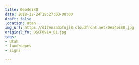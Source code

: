 ```yaml
---
title: 0ea4e280
date: 2018-12-24T19:27:03-08:00
draft: false
location: Utah
img_url: https://d17enza3bfujl8.cloudfront.net/0ea4e280.jpg
original_fn: DSCF0914_01.jpg
tags:
- Utah
- landscapes
- signs

---
```

